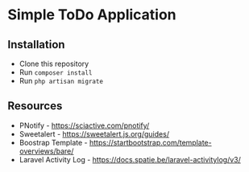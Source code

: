 # Simple ToDo Application

## Installation
- Clone this repository
- Run `composer install`
- Run `php artisan migrate`


## Resources
- PNotify - https://sciactive.com/pnotify/
- Sweetalert - https://sweetalert.js.org/guides/
- Boostrap Template - https://startbootstrap.com/template-overviews/bare/
- Laravel Activity Log - https://docs.spatie.be/laravel-activitylog/v3/
